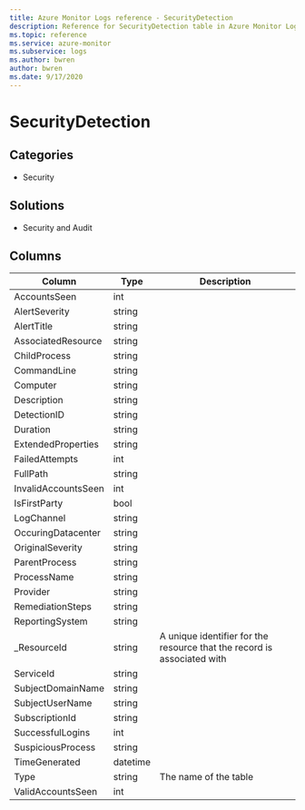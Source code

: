 ```yaml
---
title: Azure Monitor Logs reference - SecurityDetection
description: Reference for SecurityDetection table in Azure Monitor Logs.
ms.topic: reference
ms.service: azure-monitor
ms.subservice: logs
ms.author: bwren
author: bwren
ms.date: 9/17/2020
---
```


# SecurityDetection

 

## Categories

- Security
## Solutions

- Security and Audit




## Columns

|Column|Type|Description|
|---|---|---|
|AccountsSeen|int||
|AlertSeverity|string||
|AlertTitle|string||
|AssociatedResource|string||
|ChildProcess|string||
|CommandLine|string||
|Computer|string||
|Description|string||
|DetectionID|string||
|Duration|string||
|ExtendedProperties|string||
|FailedAttempts|int||
|FullPath|string||
|InvalidAccountsSeen|int||
|IsFirstParty|bool||
|LogChannel|string||
|OccuringDatacenter|string||
|OriginalSeverity|string||
|ParentProcess|string||
|ProcessName|string||
|Provider|string||
|RemediationSteps|string||
|ReportingSystem|string||
|_ResourceId|string|A unique identifier for the resource that the record is associated with|
|ServiceId|string||
|SubjectDomainName|string||
|SubjectUserName|string||
|SubscriptionId|string||
|SuccessfulLogins|int||
|SuspiciousProcess|string||
|TimeGenerated|datetime||
|Type|string|The name of the table|
|ValidAccountsSeen|int||

